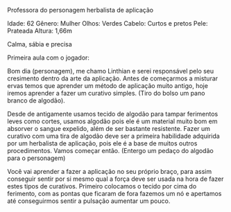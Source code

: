 Professora do personagem herbalista de aplicação

Idade: 62
Gênero: Mulher
Olhos: Verdes
Cabelo: Curtos e pretos
Pele: Prateada
Altura: 1,66m

Calma, sábia e precisa


Primeira aula com o jogador:

Bom dia (personagem), me chamo Linthian e serei responsável pelo seu cresimento dentro da arte da aplicação. Antes de começarmos a misturar ervas temos que aprender um método de aplicação muito antigo, hoje iremos aprender a fazer um curativo simples. (Tiro do bolso um pano branco de algodão).

Desde de antigamente usamos tecido de algodão para tampar ferimentos leves como cortes, usamos algodão pois ele é um material muito bom em absorver o sangue expelido, além de ser bastante resistente. Fazer um curativo com uma tira de algodão deve ser a primeira habilidade adquirida por um herbalista de aplicação, pois ele é a base de muitos outros procedimentos. Vamos começar então. (Entergo um pedaço do algodão para o personagem)

Você vai aprender a fazer a aplicação no seu próprio braço, para assim conseguir sentir por si mesmo qual a força deve ser usada na hora de fazer estes tipos de curativos. Primeiro colocamos o tecido por cima do ferimento, com as pontas que ficaram de fora fazemos um nó e apertamos até conseguirmos sentir a pulsação aumentar um pouco.

